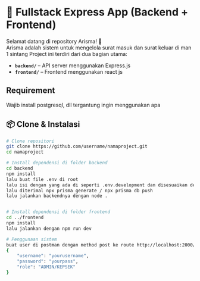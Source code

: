 # 🧩 Fullstack Express App (Backend + Frontend)

Selamat datang di repository Arisma! 🎉  
Arisma adalah sistem untuk mengelola surat masuk dan surat keluar di man 1 sintang
Project ini terdiri dari dua bagian utama:

- **`backend/`** – API server menggunakan Express.js
- **`frontend/`** – Frontend menggunakan react js

## Requirement

Wajib install postgresql, dll tergantung ingin menggunakan apa

## 📦 Clone & Instalasi

```bash
# Clone repositori
git clone https://github.com/username/namaproject.git
cd namaproject

# Install dependensi di folder backend
cd backend
npm install
lalu buat file .env di root
lalu isi dengan yang ada di seperti .env.development dan disesuaikan dengan database kalian
lalu diterimal npx prisma generate / npx prisma db push
lalu jalankan backendnya dengan node .


# Install dependensi di folder frontend
cd ../frontend
npm install
lalu jalankan dengan npm run dev

# Penggunaan sistem
buat user di postman dengan method post ke route http://localhost:2000/api/register dan body json nya
{
    "username": "yourusername",
    "password": "yourpass",
    "role": "ADMIN/KEPSEK"
}
```

